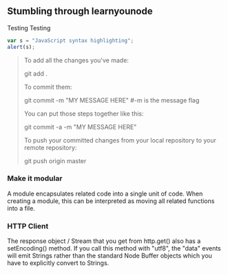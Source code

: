 ## Stumbling through learnyounode

Testing
Testing

```javascript
var s = "JavaScript syntax highlighting";
alert(s);
```

> To add all the changes you've made:
> 
> git add .
> 
> To commit them:
> 
> git commit -m "MY MESSAGE HERE" #-m is the message flag
> 
> You can put those steps together like this:
> 
> git commit -a -m "MY MESSAGE HERE"
> 
> To push your committed changes from your local repository to your remote repository:
> 
> git push origin master


### Make it modular
A module encapsulates related code into a single unit of code. When creating a module, this can be interpreted as moving all related functions into a file.

### HTTP Client
The response object / Stream that you get from http.get() also has a setEncoding() method. If you call this method with "utf8", the "data" events will emit Strings rather than the standard Node Buffer objects which you have to explicitly convert to Strings. 